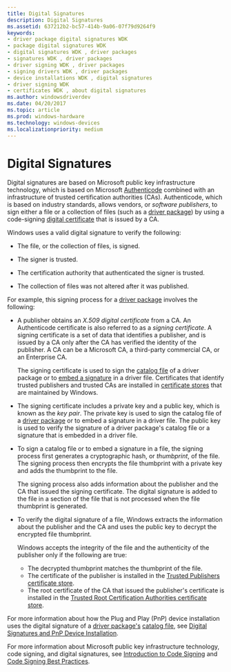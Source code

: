 ```yaml
---
title: Digital Signatures
description: Digital Signatures
ms.assetid: 637212b2-bc57-414b-9a06-07f79d9264f9
keywords:
- driver package digital signatures WDK
- package digital signatures WDK
- digital signatures WDK , driver packages
- signatures WDK , driver packages
- driver signing WDK , driver packages
- signing drivers WDK , driver packages
- device installations WDK , digital signatures
- driver signing WDK
- certificates WDK , about digital signatures
ms.author: windowsdriverdev
ms.date: 04/20/2017
ms.topic: article
ms.prod: windows-hardware
ms.technology: windows-devices
ms.localizationpriority: medium
---
```


# Digital Signatures


Digital signatures are based on Microsoft public key infrastructure technology, which is based on Microsoft [Authenticode](authenticode.md) combined with an infrastructure of trusted certification authorities (CAs). Authenticode, which is based on industry standards, allows vendors, or *software publishers*, to sign either a file or a collection of files (such as a [driver package](driver-packages.md)) by using a code-signing [digital certificate](digital-certificates.md) that is issued by a CA.

Windows uses a valid digital signature to verify the following:

-   The file, or the collection of files, is signed.

-   The signer is trusted.

-   The certification authority that authenticated the signer is trusted.

-   The collection of files was not altered after it was published.

For example, this signing process for a [driver package](driver-packages.md) involves the following:

-   A publisher obtains an *X.509 digital certificate* from a CA. An Authenticode certificate is also referred to as a *signing certificate*. A signing certificate is a set of data that identifies a publisher, and is issued by a CA only after the CA has verified the identity of the publisher. A CA can be a Microsoft CA, a third-party commercial CA, or an Enterprise CA.

    The signing certificate is used to sign the [catalog file](catalog-files.md) of a driver package or to [embed a signature](embedded-signatures-in-a-driver-file.md) in a driver file. Certificates that identify trusted publishers and trusted CAs are installed in [certificate stores](certificate-stores.md) that are maintained by Windows.

-   The signing certificate includes a private key and a public key, which is known as the *key pair*. The private key is used to sign the catalog file of a [driver package](driver-packages.md) or to embed a signature in a driver file. The public key is used to verify the signature of a driver package's catalog file or a signature that is embedded in a driver file.

-   To sign a catalog file or to embed a signature in a file, the signing process first generates a cryptographic hash, or *thumbprint*, of the file. The signing process then encrypts the file thumbprint with a private key and adds the thumbprint to the file.

    The signing process also adds information about the publisher and the CA that issued the signing certificate. The digital signature is added to the file in a section of the file that is not processed when the file thumbprint is generated.

-   To verify the digital signature of a file, Windows extracts the information about the publisher and the CA and uses the public key to decrypt the encrypted file thumbprint.

    Windows accepts the integrity of the file and the authenticity of the publisher only if the following are true:

    -   The decrypted thumbprint matches the thumbprint of the file.
    -   The certificate of the publisher is installed in the [Trusted Publishers certificate store](trusted-publishers-certificate-store.md).
    -   The root certificate of the CA that issued the publisher's certificate is installed in the [Trusted Root Certification Authorities certificate store](trusted-root-certification-authorities-certificate-store.md).

For more information about how the Plug and Play (PnP) device installation uses the digital signature of a [driver package's](driver-packages.md) [catalog file](catalog-files.md), see [Digital Signatures and PnP Device Installation](digital-signatures-and-pnp-device-installation.md).

For more information about Microsoft public key infrastructure technology, code signing, and digital signatures, see [Introduction to Code Signing](http://go.microsoft.com/fwlink/p/?linkid=104071) and [Code Signing Best Practices](http://go.microsoft.com/fwlink/p/?linkid=68250).

 

 





